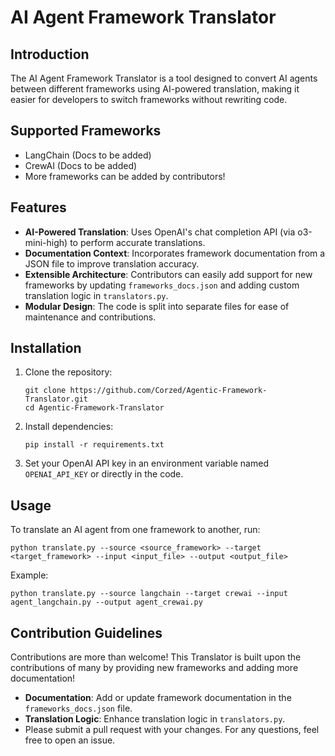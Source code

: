 # AI Agent Framework Translator

## Introduction
The AI Agent Framework Translator is a tool designed to convert AI agents between different frameworks using AI-powered translation, making it easier for developers to switch frameworks without rewriting code.

## Supported Frameworks
- LangChain (Docs to be added)
- CrewAI (Docs to be added)
- More frameworks can be added by contributors!

## Features
- **AI-Powered Translation**: Uses OpenAI's chat completion API (via o3-mini-high) to perform accurate translations.
- **Documentation Context**: Incorporates framework documentation from a JSON file to improve translation accuracy.
- **Extensible Architecture**: Contributors can easily add support for new frameworks by updating `frameworks_docs.json` and adding custom translation logic in `translators.py`.
- **Modular Design**: The code is split into separate files for ease of maintenance and contributions.

## Installation
1. Clone the repository:
   ```
   git clone https://github.com/Corzed/Agentic-Framework-Translator.git
   cd Agentic-Framework-Translator
   ```
2. Install dependencies:
   ```
   pip install -r requirements.txt
   ```
3. Set your OpenAI API key in an environment variable named `OPENAI_API_KEY` or directly in the code.

## Usage
To translate an AI agent from one framework to another, run:
```
python translate.py --source <source_framework> --target <target_framework> --input <input_file> --output <output_file>
```
Example:
```
python translate.py --source langchain --target crewai --input agent_langchain.py --output agent_crewai.py
```

## Contribution Guidelines
Contributions are more than welcome!
This Translator is built upon the contributions of many by providing new frameworks and adding more documentation!
- **Documentation**: Add or update framework documentation in the `frameworks_docs.json` file.
- **Translation Logic**: Enhance translation logic in `translators.py`.
- Please submit a pull request with your changes. For any questions, feel free to open an issue.

